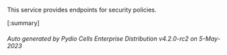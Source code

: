 






This service provides endpoints for security policies.

[:summary]

###### Auto generated by Pydio Cells Enterprise Distribution v4.2.0-rc2 on 5-May-2023
